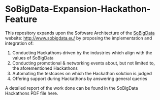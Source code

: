 # SoBigData-Expansion-Hackathon-Feature

This repository expands upon the Software Architecture of the [SoBigData](http://www.sobigdata.eu/) website: http://www.sobigdata.eu/ by proposing the implementation and integration of:
1. Conducting Hackathons driven by the industries which align with the values of SoBigData
2. Conducting promotional & networking events about, but not limited to, the aforementioned Hackathons
3. Automating the testcases on which the Hackathon solution is judged
4. Offering support during Hackathons by answering general queries

A detailed report of the work done can be found in the SoBigData Hackathons PDF file here.
